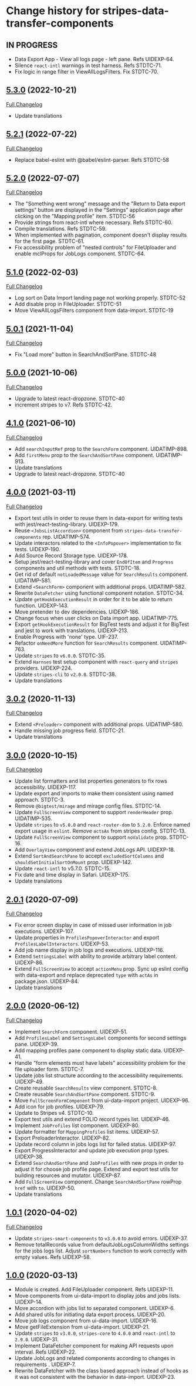# Change history for stripes-data-transfer-components

## IN PROGRESS

* Data Export App - View all logs page - left pane. Refs UIDEXP-64.
* Silence `react-intl` warnings in test harness. Refs STDTC-71.
* Fix logic in range filter in ViewAllLogsFilters. Fix STDTC-70.

## [5.3.0](https://github.com/folio-org/stripes-data-transfer-components/tree/v5.3.0) (2022-10-21)
[Full Changelog](https://github.com/folio-org/stripes-data-transfer-components/compare/v5.2.1...v5.3.0)

* Update translations

## [5.2.1](https://github.com/folio-org/stripes-data-transfer-components/tree/v5.2.1) (2022-07-22)
[Full Changelog](https://github.com/folio-org/stripes-data-transfer-components/compare/v5.2.0...v5.2.1)

* Replace babel-eslint with @babel/eslint-parser. Refs STDTC-58

## [5.2.0](https://github.com/folio-org/stripes-data-transfer-components/tree/v5.2.0) (2022-07-07)
[Full Changelog](https://github.com/folio-org/stripes-data-transfer-components/compare/v5.1.0...v5.2.0)

* The "Something went wrong" message and the "Return to Data export settings" button are displayed in the "Settings" application page after clicking on the "Mapping profile" item. STDTC-56
* Provide strings from react-intl where necessary. Refs STDTC-60.
* Compile translations. Refs STDTC-59.
* When implemented with pagination, <SearchAndSortPane> component doesn't display results for the first page. STDTC-61.
* Fix accessibility problem of "nested controls" for FileUploader and enable mclProps for JobLogs component. STDTC-64.

## [5.1.0](https://github.com/folio-org/stripes-data-transfer-components/tree/v5.1.0) (2022-02-03)
[Full Changelog](https://github.com/folio-org/stripes-data-transfer-components/compare/v5.0.1...v5.1.0)

* Log sort on Data Import landing page not working properly. STDTC-52
* Add disable prop in FileUploader. STDTC-51
* Move ViewAllLogsFilters component from data-import. STDTC-19

## [5.0.1](https://github.com/folio-org/stripes-data-transfer-components/tree/v5.0.1) (2021-11-04)
[Full Changelog](https://github.com/folio-org/stripes-data-transfer-components/compare/v5.0.0...v5.0.1)
* Fix "Load more" button in SearchAndSortPane. STDTC-48

## [5.0.0](https://github.com/folio-org/stripes-data-transfer-components/tree/v5.0.0) (2021-10-06)
[Full Changelog](https://github.com/folio-org/stripes-data-transfer-components/compare/v4.1.0...v5.0.0)
* Upgrade to latest react-dropzone. STDTC-40
* increment stripes to v7. Refs STDTC-42.

## [4.1.0](https://github.com/folio-org/stripes-data-transfer-components/tree/v4.1.0) (2021-06-10)
[Full Changelog](https://github.com/folio-org/stripes-data-transfer-components/tree/v4.0.0...v4.1.0)
* Add `searchInputRef` prop to the `SearchForm` component. UIDATIMP-898.
* Add `firstMenu` prop to the `SearchAndSortPane` component. UIDATIMP-913.
* Update translations
* Upgrade to latest react-dropzone. STDTC-40

## [4.0.0](https://github.com/folio-org/stripes-data-transfer-components/tree/v4.0.0) (2021-03-11)
[Full Changelog](https://github.com/folio-org/stripes-data-transfer-components/tree/v3.0.2...v4.0.0)
* Export test utils in order to reuse them in data-export for writing tests with jest/react-testing-library. UIDEXP-179.
* Reuse `<JobsListAccordion>` component from `stripes-data-transfer-components` rep. UIDATIMP-574.
* Update interactors related to the `<InfoPopover>` implementation to fix tests. UIDEXP-190.
* Add Source Record Storage type. UIDEXP-178.
* Setup jest/react-testing-library and cover `EndOfItem` and `Progress` components and util methods with tests. STDTC-18.
* Get rid of default `notLoadedMessage` value for `SearchResults` component. UIDATIMP-581.
* Extend `<SearchForm>` component with additional props. UIDATIMP-582.
* Rewrite `DataFetcher` using functional component notation. STDTC-34.
* Update `getHookExecutionResult` in order for it to be able to return function. UIDEXP-143.
* Move pretender to dev dependencies. UIDEXP-186.
* Change focus when user clicks on Data import app. UIDATIMP-775.
* Export `getHookExecutionResult` for BigTest tests and adjust it for BigTest and jest to work with translations. UIDEXP-213.
* Enable Progress with 'none' type. UIF-237.
* Refactor `onNeedMore` function for `SearchResults` component. UIDATIMP-763.
* Update `stripes` to `v6.0.0`. STDTC-35.
* Extend `Harnses` test setup component with `react-query` and `stripes` providers. UIDEXP-224.
* Update `stripes-cli` to `v2.0.0`. STDTC-38.
* Update translations

## [3.0.2](https://github.com/folio-org/stripes-data-transfer-components/tree/v3.0.2) (2020-11-13)
[Full Changelog](https://github.com/folio-org/stripes-data-transfer-components/tree/v3.0.0...v3.0.2)
* Extend `<Preloader>` component with additional props. UIDATIMP-580.
* Handle missing job progress field. STDTC-21.
* Update translations

## [3.0.0](https://github.com/folio-org/stripes-data-transfer-components/tree/v3.0.0) (2020-10-15)
[Full Changelog](https://github.com/folio-org/stripes-data-transfer-components/tree/v2.0.1...v3.0.0)
* Update list formatters and list properties generators to fix rows accessibility. UIDEXP-117.
* Update export and imports to make them consistent using named approach. STDTC-3.
* Remove `@bigtest/mirage` and mirage config files. STDTC-14.
* Update `FullScreenView` component to support `renderHeader` prop. UIDATIMP-535.
* Update `stripes` to `v5.0.0` and `react-router-dom` to `5.2.0`. Enforce named export usage in `eslint`. Remove `actsAs` from stripes config. STDTC-13.
* Update `FullScreenView` component to support `noValidate` prop. STDTC-16.
* Add `OverlayView` component and extend JobLogs API. UIDEXP-18.
* Extend `SortAndSearchPane` to accept `excludedSortColumns` and `shouldSetInitialSortOnMount` prop. UIDEXP-142.
* Update `react-intl` to v5.7.0. STDTC-15.
* Fix date and time display in Safari. UIDEXP-175.
* Update translations

## [2.0.1](https://github.com/folio-org/stripes-data-transfer-components/tree/v2.0.1) (2020-07-09)
[Full Changelog](https://github.com/folio-org/stripes-data-transfer-components/tree/v2.0.0...v2.0.1)
* Fix error screen display in case of missed user information in job executions. UIDEXP-107.
* Update properties in `ProfilesPopoverInteractor` and export `ProfilesLabelInteractors`. UIDEXP-53.
* Add job name display in job logs and executions. UIDEXP-116.
* Extend `SettingsLabel` with ability to provide arbitrary label content. UIDEXP-86.
* Extend `FullScreenView` to accept `actionMenu` prop. Sync up eslint config with data-export and replace deprecated `type` with `actAs` in package.json. UIDEXP-84.
* Update translations

## [2.0.0](https://github.com/folio-org/stripes-data-transfer-components/tree/v2.0.0) (2020-06-12)
[Full Changelog](https://github.com/folio-org/stripes-data-transfer-components/tree/v1.0.1...v2.0.0)
* Implement `SearchForm` component. UIDEXP-51.
* Add `ProfilesLabel` and `SettingsLabel` components for second settings pane. UIDEXP-39.
* Add mapping profiles pane component to display static data. UIDEXP-41.
* Handle "form elements must have labels" accessibility problem for the file uploader form. STDTC-7.
* Update jobs list structure according to the accessibility requirements. UIDEXP-49.
* Create reusable `SearchResults` view component. STDTC-8.
* Create reusable `SearchAndSortPane` component. STDTC-9.
* Move `FullScreenFormComponent` from ui-data-import project. UIDEXP-96.
* Add icon for job profiles. UIDEXP-79.
* Update to Stripes v4. STDTC-10.
* Export test utils and extend FOLIO record types list. UIDEXP-46.
* Implement `JobProfiles` list component. UIDEXP-80.
* Update formatter for `MappingProfiles` list items. UIDEXP-57.
* Export PreloaderInteractor. UIDEXP-82.
* Update record column in jobs logs list for failed status. UIDEXP-97.
* Export ProgressInteractor and update job execution prop types. UIDEXP-38.
* Extend `SearchAndSortPane` and `JobProfiles` with new props in order to adjust it for choose job profile page. Extend and export test utils for building resources and mutator. UIDEXP-87.
* Add `FullScreenView` component. Change `SearchAndSortPane` rowProp `href` with `to`. UIDEXP-50.
* Update translations

## [1.0.1](https://github.com/folio-org/stripes-data-transfer-components/tree/v1.0.0) (2020-04-02)
[Full Changelog](https://github.com/folio-org/stripes-data-transfer-components/tree/v1.0.0...v1.0.1)
* Update `stripes-smart-components` to `v3.0.0` to avoid errors. UIDEXP-37.
* Remove totalRecords value from defaultJobLogsColumnWidths settings for the jobs logs list. Adjust `sortNumbers` function to work correctly with empty values. Refs UIDEXP-58.

## [1.0.0](https://github.com/folio-org/stripes-data-transfer-components/tree/v1.0.0) (2020-03-13)
* Module is created. Add FileUploader component. Refs UIDEXP-11.
* Move components from ui-data-import to display jobs and jobs lists. UIDEXP-14.
* Move accordion with jobs list to separated component. UIDEXP-6.
* Add shared utils for initiating data export process. UIDEXP-20.
* Move job logs component from ui-data-import. UIDEXP-16.
* Move getFileExtension from ui-data-import. UIDEXP-21.
* Update `stripes` to `v3.0.0`, `stripes-core` to `4.0.0` and `react-intl` to `2.9.0`. UIDEXP-31.
* Implement DataFetcher component for making API requests upon interval. Refs UIDEXP-22.
* Update JobLogs and related components according to changes in requirements . UIDEXP-7.
* Rewrite DataFetcher with the class based approach instead of hooks as it was not consistent with the behavior in data-import. UIDEXP-23.
